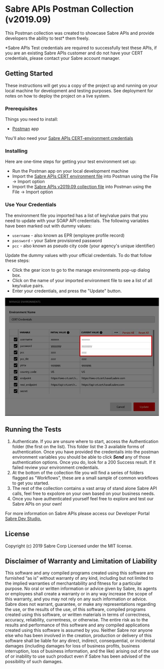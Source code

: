 
# Sabre APIs Postman Collection (v2019.09)

This Postman collection was created to showcase Sabre APIs and provide developers the ability to test* them freely.

*Sabre APIs Test credentials are required to successfully test these APIs, if you are an existing Sabre APIs customer and do not have your CERT credentials, please contact your Sabre account manager.

## Getting Started

These instructions will get you a copy of the project up and running on your local machine for development and testing purposes. See deployment for notes on how to deploy the project on a live system.

### Prerequisites

Things you need to install:

* [Postman](https://www.postman.com/) app

You'll also need your  [Sabre APIs CERT-environment credentials](https://developer.sabre.com/resources/getting_started_with_sabre_apis/)

### Installing

Here are one-time steps for getting your test environment set up:

* Run the Postman app on your local development machine 
* Import the [Sabre APIs CERT environment file](./Sabre_APIs_CERT.postman_environment.json) into Postman using the File -> Import option
* Import the [Sabre APIs v2019.09 collection file](./Sabre_APIs_v2019.09.postman_collection.json) into Postman using the File -> Import option 

### Use Your Credentials

The environment file you imported has a list of key/value pairs that you need to update with your SOAP API credentials. The following variables have been marked out with dummy values:
 
  * `username` - also known as EPR (employee profile record)    
  * `password` - your Sabre provisioned password
  * `pcc` - also known as pseudo city code (your agency's unique identifier)

Update the dummy values with your official credentials. To do that follow these steps:

  * Click the gear icon to go to the manage environments pop-up dialog box.
  * Click on the name of your imported environment file to see a list of all key/value pairs.
  * Enter your credentials, and press the "Update" button.    

![environment varaibles](./postman_environ_vars.jpg)

## Running the Tests

1. Authenticate. If you are unsure where to start, access the Authentication folder (the first on the list). This folder list the 3 available forms of authentication. Once you have provided the credentails into the postman environment variables you should be able to click ***Send*** any of those authentication options. Once you do, look for a 200 Success result. If it failed review your environment credentials.
2. At the bottom of the collection file you will find a series of folders flagged as "Workflows", these are a small sample of common workflows to get you started.
3. The rest of the collection contains a vast array of stand alone Sabre API calls, feel free to expolore on your own based on your business needs.
4. Once you have authenticated yourself feel free to explore and test our Sabre APIs on your own! 

For more information on Sabre APIs please access our Developer Portal [Sabre Dev Studio.](https://developer.sabre.com/) 

## License

Copyright (c) 2019 Sabre Corp Licensed under the MIT license.

## Disclaimer of Warranty and Limitation of Liability

This software and any compiled programs created using this software are furnished “as is” without warranty of any kind, including but not limited to the implied warranties of merchantability and fitness for a particular purpose. No oral or written information or advice given by Sabre, its agents or employees shall create a warranty or in any way increase the scope of this warranty, and you may not rely on any such information or advice.
Sabre does not warrant, guarantee, or make any representations regarding the use, or the results of the use, of this software, compiled programs created using this software, or written materials in terms of correctness, accuracy, reliability, currentness, or otherwise. The entire risk as to the results and performance of this software and any compiled applications created using this software is assumed by you. Neither Sabre nor anyone else who has been involved in the creation, production or delivery of this software shall be liable for any direct, indirect, consequential, or incidental damages (including damages for loss of business profits, business interruption, loss of business information, and the like) arising out of the use of or inability to use such product even if Sabre has been advised of the possibility of such damages.
